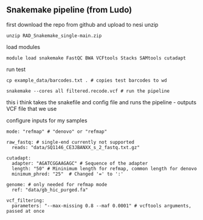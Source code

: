 ## Snakemake pipeline (from Ludo)

first download the repo from github and upload to nesi
unzip
```
unzip RAD_Snakemake_single-main.zip
```

load modules 
```
module load snakemake FastQC BWA VCFtools Stacks SAMtools cutadapt
```

run test
```
cp example_data/barcodes.txt . # copies test barcodes to wd

snakemake --cores all filtered.recode.vcf # run the pipeline
```
this i think takes the snakefile and config file and runs the pipeline - outputs VCF file that we use

configure inputs for my samples
```{YAML}
mode: "refmap" # "denovo" or "refmap"

raw_fastq: # single-end currently not supported
  reads: "data/SQ1146_CE3JBANXX_s_2_fastq.txt.gz"

cutadapt:
  adapter: "AGATCGGAAGAGC" # Sequence of the adapter
  length: "50" # Mininimum length for refmap, common length for denovo
  minimum_phred: "25"  # Changed '=' to ':'

genome: # only needed for refmap mode
  ref: "data/gb_hic_purged.fa"

vcf_filtering:
  parameters: "--max-missing 0.8 --maf 0.0001" # vcftools arguments, passed at once
```

